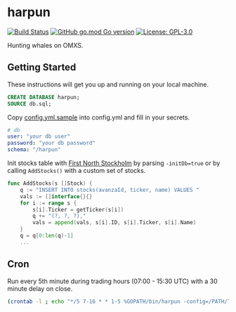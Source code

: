 # harpun
[![Build Status](https://travis-ci.com/80-am/harpun.svg?branch=master&status=started)](https://travis-ci.com/80-am/harpun)
[![GitHub go.mod Go version](https://img.shields.io/github/go-mod/go-version/80-am/harpun)](https://golang.org/)
[![License: GPL-3.0](https://img.shields.io/github/license/80-am/harpun)](https://opensource.org/licenses/GPL-3.0)

Hunting whales on OMXS.

## Getting Started
These instructions will get you up and running on your local machine.

```sql
CREATE DATABASE harpun;
SOURCE db.sql;
```

Copy [config.yml.sample](config.yml.sample) into config.yml and fill in your secrets.

```yml
# db
user: "your db user"
password: "your db password"
schema: "/harpun"
```

Init stocks table with [First North Stockholm](http://www.nasdaqomxnordic.com/shares/listed-companies/first-north) by parsing `-initDb=true` or by calling `AddStocks()` with a custom set of stocks.
```go
func AddStocks(s []Stock) {
	q := "INSERT INTO stocks(avanzaId, ticker, name) VALUES "
	vals := []interface{}{}
	for i := range s {
		s[i].Ticker = getTicker(s[i])
		q += "(?, ?, ?),"
		vals = append(vals, s[i].ID, s[i].Ticker, s[i].Name)
	}
    q = q[0:len(q)-1]
    ...
```

## Cron
Run every 5th minute during trading hours (07:00 - 15:30 UTC) with a 30 minute delay on close.

```bash
(crontab -l ; echo "*/5 7-16 * * 1-5 %GOPATH/bin/harpun -config=/PATH/TO/CONFIG/config.yml") | crontab -
```